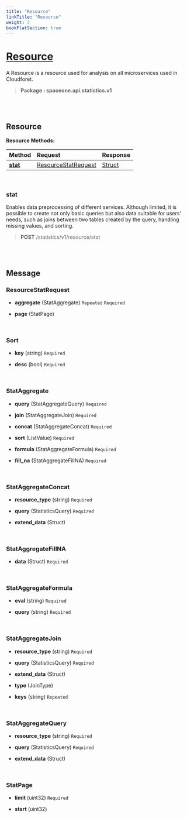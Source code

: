 ```yaml
---
title: "Resource"
linkTitle: "Resource"
weight: 3
bookFlatSection: true
---
```

# [Resource](#Resource)
A Resource is a resource used for analysis on all microservices used in Cloudforet.


>  **Package : spaceone.api.statistics.v1**

<br>
<br>

## Resource





**Resource Methods:**


| Method | Request | Response |
| :----- | :-------- | :-------- |
| [**stat**](./Resource#stat) | [ResourceStatRequest](Resource#resourcestatrequest) | [Struct](Resource#struct) |



    
<br>

### stat

Enables data preprocessing of different services. Although limited, it is possible to create not only basic queries but also data suitable for users' needs, such as joins between two tables created by the query, handling missing values, and sorting.



> **POST** /statistics/v1/resource/stat
>






    


<br>
<br>

## Message



### ResourceStatRequest
* **aggregate** (StatAggregate)  `Repeated`    `Required` 

    
* **page** (StatPage)  

    <br>

### Sort
* **key** (string)   `Required` 

    
* **desc** (bool)   `Required` 

    <br>

### StatAggregate
* **query** (StatAggregateQuery)   `Required` 

    
* **join** (StatAggregateJoin)   `Required` 

    
* **concat** (StatAggregateConcat)   `Required` 

    
* **sort** (ListValue)   `Required` 

    
* **formula** (StatAggregateFormula)   `Required` 

    
* **fill_na** (StatAggregateFillNA)   `Required` 

    <br>

### StatAggregateConcat
* **resource_type** (string)   `Required` 

    
* **query** (StatisticsQuery)   `Required` 

    
* **extend_data** (Struct)  

    <br>

### StatAggregateFillNA
* **data** (Struct)   `Required` 

    <br>

### StatAggregateFormula
* **eval** (string)   `Required` 

    
* **query** (string)   `Required` 

    <br>

### StatAggregateJoin
* **resource_type** (string)   `Required` 

    
* **query** (StatisticsQuery)   `Required` 

    
* **extend_data** (Struct)  

    
* **type** (JoinType)  

    
* **keys** (string)  `Repeated`   

    <br>

### StatAggregateQuery
* **resource_type** (string)   `Required` 

    
* **query** (StatisticsQuery)   `Required` 

    
* **extend_data** (Struct)  

    <br>

### StatPage
* **limit** (uint32)   `Required` 

    
* **start** (uint32)  

    <br>
